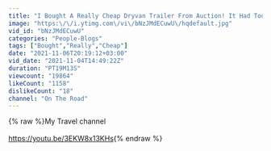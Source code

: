 ```yaml
---
title: "I Bought A Really Cheap Dryvan Trailer From Auction! It Had Too Many Issues!"
image: "https:\/\/i.ytimg.com\/vi\/bNzJMdECuwU\/hqdefault.jpg"
vid_id: "bNzJMdECuwU"
categories: "People-Blogs"
tags: ["Bought","Really","Cheap"]
date: "2021-11-06T20:19:12+03:00"
vid_date: "2021-11-04T14:49:22Z"
duration: "PT19M13S"
viewcount: "19864"
likeCount: "1158"
dislikeCount: "18"
channel: "On The Road"
---
```

{% raw %}My Travel channel <br /><br /><a rel="nofollow" target="blank" href="https://youtu.be/3EKW8x13KHs">https://youtu.be/3EKW8x13KHs</a>{% endraw %}
